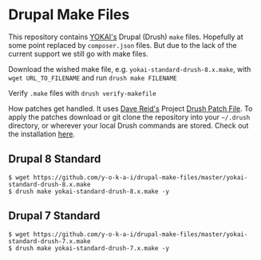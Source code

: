 Drupal Make Files
=================
This repository contains [YOKAI's](https://github.com/y-o-k-a-i) Drupal (Drush) `make` files. Hopefully at some point replaced by `composer.json` files. But due to the lack of the current support we still go with make files. 

Download the wished make file, e.g. `yokai-standard-drush-8.x.make`, with `wget URL_TO_FILENAME` and run `drush make FILENAME`

Verify `.make` files with `drush verify-makefile`

How patches get handled. It uses [Dave Reid's](https://bitbucket.org/davereid) Project [Drush Patch File](https://bitbucket.org/davereid/drush-patchfile). To apply the patches download or git clone the repository into your `~/.drush` directory, or wherever your local Drush commands are stored. Check out the installation [here](https://bitbucket.org/davereid/drush-patchfile/overview#markdown-header-installation).


Drupal 8 Standard
-----------------
```
$ wget https://github.com/y-o-k-a-i/drupal-make-files/master/yokai-standard-drush-8.x.make
$ drush make yokai-standard-drush-8.x.make -y
```
Drupal 7 Standard
-----------------
```
$ wget https://github.com/y-o-k-a-i/drupal-make-files/master/yokai-standard-drush-7.x.make
$ drush make yokai-standard-drush-7.x.make -y
```
